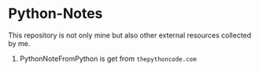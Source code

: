 # Python-Notes
This repository is not only mine but also other external resources collected by me.

1. PythonNoteFromPython is get from ```thepythoncode.com```

